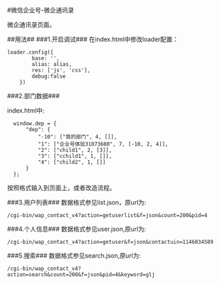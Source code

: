#微信企业号-微企通讯录

微企通讯录页面。

##用法##
###1.开启调试###
在index.html中修改loader配置：

```
loader.config({
        base: '',
        alias: alias,
        res: ['js', 'css'],
        debug:false
    })
```


###2.部门数据###

index.html中:

```
  window.dep = {
      "dep": {
          "-10": ["我的部门", 4, []],
          "1": ["企业号体验31073680", 7, [-10, 2, 4]],
          "2": ["child1", 2, [3]],
          "3": ["cchild1", 1, []],
          "4": ["child2", 1, []]
      }
  };
```
按照格式输入到页面上，或者改造流程。

###3.用户列表###
数据格式参见list.json，原url为:

```
/cgi-bin/wap_contact_v4?action=getuserlist&f=json&count=200&pid=4
```

###4.个人信息###
数据格式参见user.json,原url为:

```
/cgi-bin/wap_contact_v4?action=getuser&f=json&contactuin=1146034589
```

###5.搜索###
 数据格式参见search.json,原url为:
 
 ```
 /cgi-bin/wap_contact_v4?action=search&count=200&f=json&pid=4&keyword=glj
 ```



